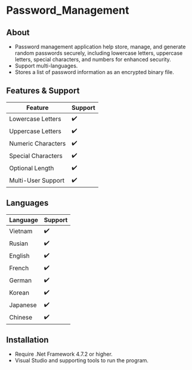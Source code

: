 # Password_Management

## About
- Password management application help store, manage, and generate random passwords securely, including lowercase letters, uppercase letters, special characters, and numbers for enhanced security.
- Support multi-languages.
- Stores a list of password information as an encrypted binary file.

## Features & Support
|Feature|Support|
|------------------|----|
|Lowercase Letters | ✔️ |
|Uppercase Letters | ✔️ |
|Numeric Characters| ✔️ |
|Special Characters| ✔️ |
|Optional Length   | ✔️ |
|Multi-User Support| ✔️ |

## Languages
|Language|Support|
|------------------|----|
|Vietnam | ✔️ |
|Rusian | ✔️ |
|English | ✔️ |
|French| ✔️ |
|German| ✔️ |
|Korean| ✔️ |
|Japanese| ✔️ |
|Chinese| ✔️ |

## Installation
- Require .Net Framework 4.7.2 or higher.
- Visual Studio and supporting tools to run the program.


